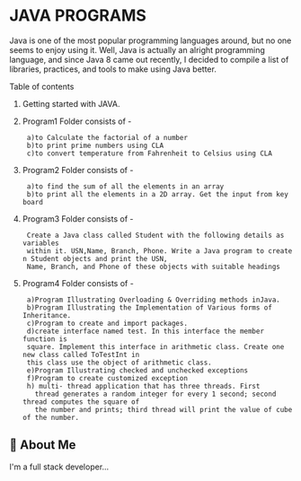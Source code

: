 
# JAVA PROGRAMS

Java is one of the most popular programming languages
 around, but no one seems to enjoy using it. Well, 
 Java is actually an alright programming language, 
 and since Java 8 came out recently, I decided to
  compile a list of libraries, practices, and tools 
to make using Java better.

Table of contents

 1) Getting started with JAVA.
2. Program1 Folder consists of -

        a)to Calculate the factorial of a number
        b)to print prime numbers using CLA
        c)to convert temperature from Fahrenheit to Celsius using CLA
3. Program2 Folder consists of -

        a)to find the sum of all the elements in an array
        b)to print all the elements in a 2D array. Get the input from key board
4. Program3 Folder consists of -
      
        Create a Java class called Student with the following details as variables 
        within it. USN,Name, Branch, Phone. Write a Java program to create n Student objects and print the USN,
        Name, Branch, and Phone of these objects with suitable headings

5. Program4 Folder consists of -

        a)Program Illustrating Overloading & Overriding methods inJava.
        b)Program Illustrating the Implementation of Various forms of Inheritance.
        c)Program to create and import packages.
        d)create interface named test. In this interface the member function is
        square. Implement this interface in arithmetic class. Create one new class called ToTestInt in
        this class use the object of arithmetic class.
        e)Program Illustrating checked and unchecked exceptions
        f)Program to create customized exception
        h) multi- thread application that has three threads. First
          thread generates a random integer for every 1 second; second thread computes the square of
          the number and prints; third thread will print the value of cube of the number.
        
  
## 🚀 About Me
I'm a full stack developer...

